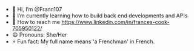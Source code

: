 - 👋 Hi, I’m @Frann107
- 🌱 I’m currently learning how to build back end developments and APIs
- 💞️ How to reach me https://www.linkedin.com/in/frances-cook-705950122/
- 😄 Pronouns: She/Her
- ⚡ Fun fact: My full name means 'a Frenchman' in French.

<!---
Frann107/Frann107 is a ✨ special ✨ repository because its `README.md` (this file) appears on your GitHub profile.
You can click the Preview link to take a look at your changes.
--->
